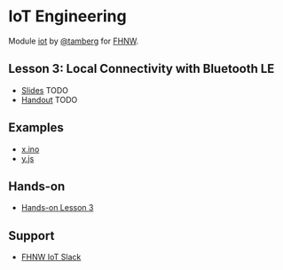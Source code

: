 # IoT Engineering
Module [iot](https://www.fhnw.ch/de/studium/module/9280188) by [@tamberg](https://twitter.com/tamberg) for [FHNW](https://www.fhnw.ch/).

## Lesson 3: Local Connectivity with Bluetooth LE
- [Slides](http://www.tamberg.org/fhnw/2019/IoT03Bluetooth.pdf) TODO
- [Handout](http://www.tamberg.org/fhnw/2019/IoT03BluetoothHandout.pdf) TODO

## Examples
- [x.ino](x.ino)
- [y.js](y.js)

## Hands-on
- [Hands-on Lesson 3](../../../../fhnw-iot-work-03/blob/master/README.md)

## Support
- [FHNW IoT Slack](https://fhnw-iot.slack.com/)
